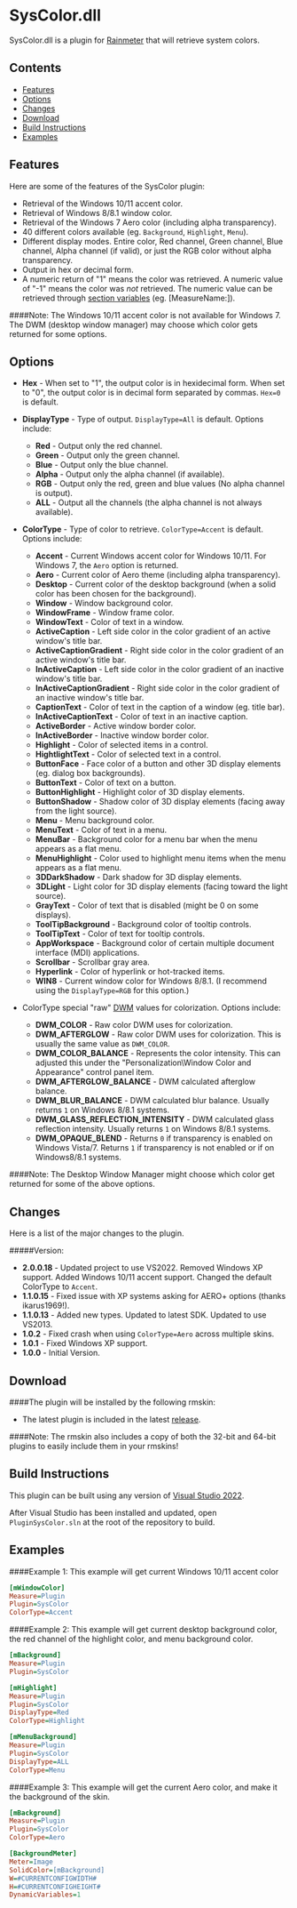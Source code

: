 SysColor.dll
============

SysColor.dll is a plugin for [Rainmeter](http://www.rainmeter.net) that will retrieve system colors.


Contents
-

* [Features](#features)
* [Options](#options)
* [Changes](#changes)
* [Download](#download)
* [Build Instructions](#build-instructions)
* [Examples](#examples)


Features
-
Here are some of the features of the SysColor plugin:

* Retrieval of the Windows 10/11 accent color.
* Retrieval of Windows 8/8.1 window color.
* Retrieval of the Windows 7 Aero color (including alpha transparency).
* 40 different colors available (eg. `Background`, `Highlight`, `Menu`).
* Different display modes. Entire color, Red channel, Green channel, Blue channel, Alpha channel (if valid), or just the RGB color without alpha transparency.
* Output in hex or decimal form.
* A numeric return of "1" means the color was retrieved. A numeric value of "-1" means the color was *not* retrieved. The numeric value can be retrieved through [section variables](http://docs.rainmeter.net/manual-beta/variables/section-variables) (eg. [MeasureName:]).

####Note:
The Windows 10/11 accent color is not available for Windows 7. The DWM (desktop window manager) may choose which color gets returned for some options.


Options
-
* **Hex** - When set to "1", the output color is in hexidecimal form. When set to "0", the output color is in decimal form separated by commas. `Hex=0` is default.

* **DisplayType** - Type of output. `DisplayType=All` is default. Options include:
  * **Red** - Output only the red channel.
  * **Green** - Output only the green channel.
  * **Blue** - Output only the blue channel.
  * **Alpha** - Output only the alpha channel (if available).
  * **RGB** - Output only the red, green and blue values (No alpha channel is output).
  * **ALL** - Output all the channels (the alpha channel is not always available).

* **ColorType** - Type of color to retrieve. `ColorType=Accent` is default. Options include:
  * **Accent** - Current Windows accent color for Windows 10/11. For Windows 7, the `Aero` option is returned.
  * **Aero** - Current color of Aero theme (including alpha transparency).
  * **Desktop** - Current color of the desktop background (when a solid color has been chosen for the background).
  * **Window** - Window background color.
  * **WindowFrame** - Window frame color.
  * **WindowText** - Color of text in a window.
  * **ActiveCaption** - Left side color in the color gradient of an active window's title bar.
  * **ActiveCaptionGradient** - Right side color in the color gradient of an active window's title bar.
  * **InActiveCaption** - Left side color in the color gradient of an inactive window's title bar.
  * **InActiveCaptionGradient** - Right side color in the color gradient of an inactive window's title bar.
  * **CaptionText** - Color of text in the caption of a window (eg. title bar).
  * **InActiveCaptionText** - Color of text in an inactive caption.
  * **ActiveBorder** - Active window border color.
  * **InActiveBorder** - Inactive window border color.
  * **Highlight** - Color of selected items in a control.
  * **HightlightText** - Color of selected text in a control.
  * **ButtonFace** - Face color of a button and other 3D display elements (eg. dialog box backgrounds).
  * **ButtonText** - Color of text on a button.
  * **ButtonHighlight** - Highlight color of 3D display elements.
  * **ButtonShadow** - Shadow color of 3D display elements (facing away from the light source).
  * **Menu** - Menu background color.
  * **MenuText** - Color of text in a menu.
  * **MenuBar** - Background color for a menu bar when the menu appears as a flat menu.
  * **MenuHighlight** - Color used to highlight menu items when the menu appears as a flat menu.
  * **3DDarkShadow** - Dark shadow for 3D display elements.
  * **3DLight** - Light color for 3D display elements (facing toward the light source).
  * **GrayText** - Color of text that is disabled (might be 0 on some displays).
  * **ToolTipBackground** - Background color of tooltip controls.
  * **ToolTipText** - Color of text for tooltip controls.
  * **AppWorkspace** - Background color of certain multiple document interface (MDI) applications.
  * **Scrollbar** - Scrollbar gray area.
  * **Hyperlink** - Color of hyperlink or hot-tracked items.
  * **WIN8** - Current window color for Windows 8/8.1. (I recommend using the `DisplayType=RGB` for this option.)

* ColorType special "raw" [DWM](http://en.wikipedia.org/wiki/Desktop_Window_Manager) values for colorization. Options include:
  * **DWM_COLOR** - Raw color DWM uses for colorization.
  * **DWM_AFTERGLOW** - Raw color DWM uses for colorization. This is usually the same value as `DWM_COLOR`.
  * **DWM_COLOR_BALANCE** - Represents the color intensity. This can adjusted this under the "Personalization\Window Color and Appearance" control panel item.
  * **DWM_AFTERGLOW_BALANCE** - DWM calculated afterglow balance.
  * **DWM_BLUR_BALANCE** - DWM calculated blur balance. Usually returns `1` on Windows 8/8.1 systems.
  * **DWM_GLASS_REFLECTION_INTENSITY** - DWM calculated glass reflection intensity. Usually returns `1` on Windows 8/8.1 systems.
  * **DWM_OPAQUE_BLEND** - Returns `0` if transparency is enabled on Windows Vista/7. Returns `1` if transparency is not enabled or if on Windows8/8.1 systems.
  
####Note:
The Desktop Window Manager might choose which color get returned for some of the above options.

Changes
-
Here is a list of the major changes to the plugin.

#####Version:
* **2.0.0.18** - Updated project to use VS2022. Removed Windows XP support. Added Windows 10/11 accent support. Changed the default ColorType to `Accent`.
* **1.1.0.15** - Fixed issue with XP systems asking for AERO+ options (thanks ikarus1969!).
* **1.1.0.13** - Added new types. Updated to latest SDK. Updated to use VS2013.
* **1.0.2** - Fixed crash when using `ColorType=Aero` across multiple skins.
* **1.0.1** - Fixed Windows XP support.
* **1.0.0** - Initial Version.

Download
-
####The plugin will be installed by the following rmskin:

* The latest plugin is included in the latest [release](https://github.com/brianferguson/SysColor.dll/releases).

####Note: The rmskin also includes a copy of both the 32-bit and 64-bit plugins to easily include them in your rmskins!


Build Instructions
-
This plugin can be built using any version of [Visual Studio 2022](https://visualstudio.microsoft.com/vs/).

After Visual Studio has been installed and updated, open `PluginSysColor.sln` at the root of the repository to build.


Examples
-
####Example 1:
This example will get current Windows 10/11 accent color

```ini
[mWindowColor]
Measure=Plugin
Plugin=SysColor
ColorType=Accent
```


####Example 2:
This example will get current desktop background color, the red channel of the highlight color, and menu background color.

```ini
[mBackground]
Measure=Plugin
Plugin=SysColor

[mHighlight]
Measure=Plugin
Plugin=SysColor
DisplayType=Red
ColorType=Highlight

[mMenuBackground]
Measure=Plugin
Plugin=SysColor
DisplayType=ALL
ColorType=Menu
```

####Example 3:
This example will get the current Aero color, and make it the background of the skin.

```ini
[mBackground]
Measure=Plugin
Plugin=SysColor
ColorType=Aero

[BackgroundMeter]
Meter=Image
SolidColor=[mBackground]
W=#CURRENTCONFIGWIDTH#
H=#CURRENTCONFIGHEIGHT#
DynamicVariables=1
```
